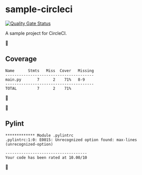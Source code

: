 # sample-circleci

[![Quality Gate Status](https://sonarcloud.io/api/project_badges/measure?project=dqmdz-um_sample-circleci&metric=alert_status)](https://sonarcloud.io/summary/new_code?id=dqmdz-um_sample-circleci)

A sample project for CircleCI.


## Coverage

```text
Name      Stmts   Miss  Cover   Missing
---------------------------------------
main.py       7      2    71%   8-9
---------------------------------------
TOTAL         7      2    71%
```



## Pylint

```text
************* Module .pylintrc
.pylintrc:1:0: E0015: Unrecognized option found: max-lines (unrecognized-option)

------------------------------------
Your code has been rated at 10.00/10

```


